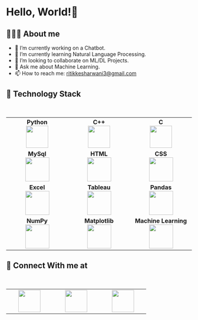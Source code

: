 # Hello, World!👋

## 👨🏻‍💻 About me 
- 🔭 I’m currently working on a Chatbot.
- 🌱 I’m currently learning Natural Language Processing.
- 👯 I’m looking to collaborate on ML/DL Projects.
- 💬 Ask me about Machine Learning.
- 📫 How to reach me: ritikkesharwani3@gmail.com

## 🔧 Technology Stack 

<br>
<table>
<tbody>
 <tr>
<td align="center" width="20%">
<span><b><center>Python</center></b></span> 
<img height=60px src="https://img.icons8.com/color/2x/python.png"> 
</td>

<td align="center" width="20%">
<span><b><center>C++</center></b></span> 
<img height=60px src="https://img.icons8.com/color/344/c-plus-plus-logo.png"> 
</td>

<td align="center" width="20%">
<span><b><center>C</center></b></span> 
<img height=60px src="https://img.icons8.com/color/2x/c-programming.png"> 
</td>
</tr>

<tr>
<td align="center" width="20%">
<span><b><center>MySql</center></b></span> 
<img height=65px src="https://img.icons8.com/ios-filled/2x/mysql-logo.png"> 
</td>

<td align="center" width="20%">
<span><b><center>HTML</center></b></span> 
<img height=65px src="https://img.icons8.com/nolan/2x/html-5.png"> 
</td>

<td align="center" width="20%">
<span><b><center>CSS</center></b></span> 
<img height=65px src="https://img.icons8.com/nolan/2x/css-filetype.png"> 
</td>
</tr>

<tr>
<td align="center" width="20%">
<span><b><center>Excel</center></b></span> 
<img height=65px src="https://img.icons8.com/wired/2x/ms-excel.png"> 
</td>

<td align="center" width="20%">
<span><b><center>Tableau</center></b></span> 
<img height=65px src="https://img.icons8.com/color/2x/tableau-software.png"> 
</td>


<td align="center" width="20%">
<span><b><center>Pandas</center></b></span> 
<img height=65px src="https://numfocus.org/wp-content/uploads/2016/07/pandas-logo-300.png"> 
</td>
</tr>

<tr>
<td align="center" width="20%">
<span><b><center>NumPy</center></b></span> 
<img height=65px src="https://static.javatpoint.com/tutorial/numpy/images/numpy-tutorial.png"> 
</td>

<td align="center" width="20%">
<span><b><center>Matplotlib</center></b></span> 
<img height=65px src="https://upload.wikimedia.org/wikipedia/commons/thumb/0/01/Created_with_Matplotlib-logo.svg/1024px-Created_with_Matplotlib-logo.svg.png"> 
</td>

<td align="center" width="20%">
<span><b><center>Machine Learning</center></b></span> 
<img height=65px src="https://img.icons8.com/doodle/2x/learning.png"> 
</td>
</tr>

</tbody>
</table>


## 🤝 Connect With me at

<br>
<table>
<tbody>
 <tr>
<td align="center" width="20%">
 <a href="https://www.linkedin.com/in/ritikkesharwani/">
<img height=60px src="https://image.flaticon.com/icons/png/512/174/174857.png"> 
 </a>
</td>

<td align="center" width="20%">
  <a href = "mailto: ritikkesharwani3@gmail.com">
<img height=60px src="https://1000logos.net/wp-content/uploads/2018/04/Gmail-logo.png"> 
    </a>
</td>

<td align="center" width="20%">
  <a href="https://www.instagram.com/ritik872000/?hl=en">
<img height=60px src="https://i.pinimg.com/originals/72/a3/d9/72a3d9408d41335f39e9f014dc35cf44.jpg"> 
    </a>
</td>
</tr>
</tr>

</tbody>
</table>
